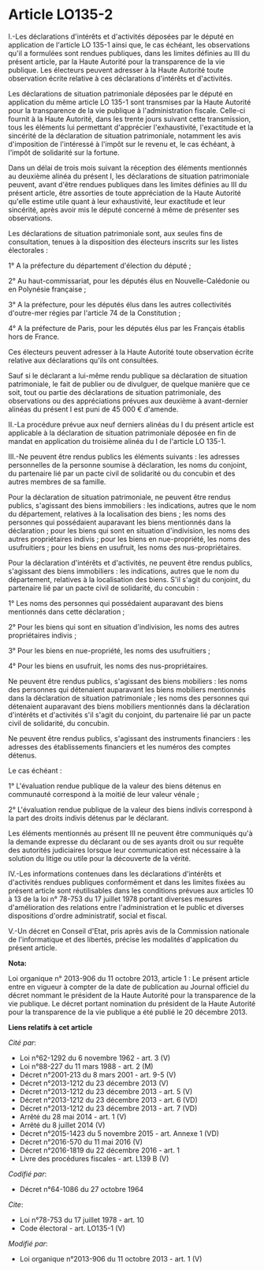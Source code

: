 # Article LO135-2

I.-Les déclarations d'intérêts et d'activités déposées par le député en application de l'article LO 135-1 ainsi que, le cas
échéant, les observations qu'il a formulées sont rendues publiques, dans les limites définies au III du présent article, par
la Haute Autorité pour la transparence de la vie publique. Les électeurs peuvent adresser à la Haute Autorité toute
observation écrite relative à ces déclarations d'intérêts et d'activités. 

Les déclarations de situation patrimoniale déposées par le député en application du même article LO 135-1 sont transmises par
la Haute Autorité pour la transparence de la vie publique à l'administration fiscale. Celle-ci fournit à la Haute Autorité,
dans les trente jours suivant cette transmission, tous les éléments lui permettant d'apprécier l'exhaustivité, l'exactitude
et la sincérité de la déclaration de situation patrimoniale, notamment les avis d'imposition de l'intéressé à l'impôt sur le
revenu et, le cas échéant, à l'impôt de solidarité sur la fortune. 

Dans un délai de trois mois suivant la réception des éléments mentionnés au deuxième alinéa du présent I, les déclarations de
situation patrimoniale peuvent, avant d'être rendues publiques dans les limites définies au III du présent article, être
assorties de toute appréciation de la Haute Autorité qu'elle estime utile quant à leur exhaustivité, leur exactitude et leur
sincérité, après avoir mis le député concerné à même de présenter ses observations. 

Les déclarations de situation patrimoniale sont, aux seules fins de consultation, tenues à la disposition des électeurs
inscrits sur les listes électorales : 

1° A la préfecture du département d'élection du député ; 

2° Au haut-commissariat, pour les députés élus en Nouvelle-Calédonie ou en Polynésie française ; 

3° A la préfecture, pour les députés élus dans les autres collectivités d'outre-mer régies par l'article 74 de la
Constitution ; 

4° A la préfecture de Paris, pour les députés élus par les Français établis hors de France. 

Ces électeurs peuvent adresser à la Haute Autorité toute observation écrite relative aux déclarations qu'ils ont consultées. 

Sauf si le déclarant a lui-même rendu publique sa déclaration de situation patrimoniale, le fait de publier ou de divulguer,
de quelque manière que ce soit, tout ou partie des déclarations de situation patrimoniale, des observations ou des
appréciations prévues aux deuxième à avant-dernier alinéas du présent I est puni de 45 000 € d'amende. 

II.-La procédure prévue aux neuf derniers alinéas du I du présent article est applicable à la déclaration de situation
patrimoniale déposée en fin de mandat en application du troisième alinéa du I de l'article LO 135-1. 

III.-Ne peuvent être rendus publics les éléments suivants : les adresses personnelles de la personne soumise à déclaration,
les noms du conjoint, du partenaire lié par un pacte civil de solidarité ou du concubin et des autres membres de sa famille. 

Pour la déclaration de situation patrimoniale, ne peuvent être rendus publics, s'agissant des biens immobiliers : les
indications, autres que le nom du département, relatives à la localisation des biens ; les noms des personnes qui possédaient
auparavant les biens mentionnés dans la déclaration ; pour les biens qui sont en situation d'indivision, les noms des autres
propriétaires indivis ; pour les biens en nue-propriété, les noms des usufruitiers ; pour les biens en usufruit, les noms des
nus-propriétaires. 

Pour la déclaration d'intérêts et d'activités, ne peuvent être rendus publics, s'agissant des biens immobiliers : les
indications, autres que le nom du département, relatives à la localisation des biens. S'il s'agit du conjoint, du partenaire
lié par un pacte civil de solidarité, du concubin : 

1° Les noms des personnes qui possédaient auparavant des biens mentionnés dans cette déclaration ; 

2° Pour les biens qui sont en situation d'indivision, les noms des autres propriétaires indivis ; 

3° Pour les biens en nue-propriété, les noms des usufruitiers ; 

4° Pour les biens en usufruit, les noms des nus-propriétaires. 

Ne peuvent être rendus publics, s'agissant des biens mobiliers : les noms des personnes qui détenaient auparavant les biens
mobiliers mentionnés dans la déclaration de situation patrimoniale ; les noms des personnes qui détenaient auparavant des
biens mobiliers mentionnés dans la déclaration d'intérêts et d'activités s'il s'agit du conjoint, du partenaire lié par un
pacte civil de solidarité, du concubin. 

Ne peuvent être rendus publics, s'agissant des instruments financiers : les adresses des établissements financiers et les
numéros des comptes détenus. 

Le cas échéant : 

1° L'évaluation rendue publique de la valeur des biens détenus en communauté correspond à la moitié de leur valeur vénale ; 

2° L'évaluation rendue publique de la valeur des biens indivis correspond à la part des droits indivis détenus par le
déclarant. 

Les éléments mentionnés au présent III ne peuvent être communiqués qu'à la demande expresse du déclarant ou de ses ayants
droit ou sur requête des autorités judiciaires lorsque leur communication est nécessaire à la solution du litige ou utile
pour la découverte de la vérité. 

IV.-Les informations contenues dans les déclarations d'intérêts et d'activités rendues publiques conformément et dans les
limites fixées au présent article sont réutilisables dans les conditions prévues aux articles 10 à 13 de la loi n° 78-753 du
17 juillet 1978 portant diverses mesures d'amélioration des relations entre l'administration et le public et diverses
dispositions d'ordre administratif, social et fiscal. 

V.-Un décret en Conseil d'Etat, pris après avis de la Commission nationale de l'informatique et des libertés, précise les
modalités d'application du présent article.

**Nota:**

Loi organique n° 2013-906 du 11 octobre 2013, article 1 : Le présent article entre en vigueur à compter de la date de
publication au Journal officiel du décret nommant le président de la Haute Autorité pour la transparence de la vie publique.
Le décret portant nomination du président de la Haute Autorité pour la  transparence de la vie publique a été publié le 20
décembre 2013.

**Liens relatifs à cet article**

_Cité par_:

  - Loi n°62-1292 du 6 novembre 1962 - art. 3 (V)
  - Loi n°88-227 du 11 mars 1988 - art. 2 (M)
  - Décret n°2001-213 du 8 mars 2001 - art. 9-5 (V)
  - Décret n°2013-1212 du 23 décembre 2013 (V)
  - Décret n°2013-1212 du 23 décembre 2013 - art. 5 (V)
  - Décret n°2013-1212 du 23 décembre 2013 - art. 6 (VD)
  - Décret n°2013-1212 du 23 décembre 2013 - art. 7 (VD)
  - Arrêté du 28 mai 2014 - art. 1 (V)
  - Arrêté du 8 juillet 2014 (V)
  - Décret n°2015-1423 du 5 novembre 2015 - art. Annexe 1 (VD)
  - Décret n°2016-570 du 11 mai 2016 (V)
  - Décret n°2016-1819 du 22 décembre 2016 - art. 1
  - Livre des procédures fiscales - art. L139 B (V)

_Codifié par_:

  - Décret n°64-1086 du 27 octobre 1964

_Cite_:

  - Loi n°78-753 du 17 juillet 1978 - art. 10
  - Code électoral - art. LO135-1 (V)

_Modifié par_:

  - Loi organique n°2013-906 du 11 octobre 2013 - art. 1 (V)
